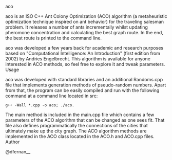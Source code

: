 aco

aco is an ISO C++ Ant Colony Optimization (ACO) algorithm (a metaheuristic optimization technique inspired on ant behavior) for the traveling salesman problem. It releases a number of ants incrementally whilst updating pheromone concentration and calculating the best graph route. In the end, the best route is printed to the command line.

aco was developed a few years back for academic and research purposes based on "Computational Intelligence: An Introduction" (first edition from 2002) by Andries Engelbrecht. This algorithm is available for anyone interested in ACO methods, so feel free to explore it and tweak parameters.
Usage

aco was developed with standard libraries and an additional Randoms.cpp file that implements generation methods of pseudo-random numbers. Apart from that, the program can be easily compiled and run with the following command at a command line located in src:

    g++ -Wall *.cpp -o aco; ./aco.

The main method is included in the main.cpp file which contains a few parameters of the ACO algorithm that can be changed as one sees fit. That file also defines programmatically the connections of the cities that ultimately make up the city graph. The ACO algorithm methods are implemented in the ACO class located in the ACO.h and ACO.cpp files.
Author

@dfernan__